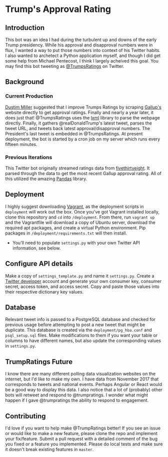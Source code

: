 # Trump's Approval Rating

## Introduction
This bot was an idea I had during the turbulent up and downs of the early Trump presidency. While his approval and disapproval numbers were in flux, I wanted a way to put those numbers into context of his Twitter habits. I also wanted to archetect a Python application myself, and though I did get some help from Michael Pentecost, I think I largely acheived this goal. You may find this bot tweeting as [@TrumpsRatings](https://twitter.com/trumpsratings) on Twitter.

## Background
### Current Production
[Dustim Miller](https://www.twitter.com/spdustin) suggested that I improve Trumps Ratings by scraping [Gallup's](https://news.gallup.com/poll/203198/presidential-approval-ratings-donald-trump.aspx) website directly to get approval ratings. Finally and nearly a year later, it does just that! @TrumpsRatings uses the [lxml](https://lxml.de/index.html) library to parse the webpage directly. Finally, it gathers @realDonaldTrump's latest tweet, parses the tweet URL, and tweets back latest approval/disapproval numbers. The President's last tweet is embedded in @TrumpsRatings. At present deployment, the bot is started by a cron job on my server which runs every fifteen minutes.
### Previous Iterations
This Twitter bot originally streamed ratings data from [fivethirtyeight](https://projects.fivethirtyeight.com/trump-approval-data/approval_polllist.csv).
It parsed through the data to get the most recent Gallup approval rating. All of this utilized the amazing [Pandas](https://pandas.pydata.org/) library.

## Deployment
I highly suggest downloading [Vagrant](https://vagrantup.com), as the deployment scripts in `deployment` will work out the box. Once you've got Vagrant installed locally, clone this repository and `cd` into `/deployment`. From there, run `vagrant up` and the Vagrantfile will download a copy of Ubuntu server, download the required apt packages, and create a virtual Python environment. Pip packages in `/deployment/requirements.txt` will then install.
- You'll need to populate `settings.py` with your own Twitter API information, see below.

## Configure API details
Make a copy of `settings_template.py` and name it `settings.py`. Create a [Twitter developer](https://developer.twitter.com/content/developer-twitter/en.html) account and generate your own consumer key, consumer secret, access token, and access secret. Copy and paste those values into their respective dictionary key values.

## Database
Relevant tweet info is passed to a PostgreSQL database and checked for previous usage before attempting to post a new tweet that might be duplicate. This database is created via the `deployment/pg_hba.conf` and `psql_setup.sql` files. Make modifications to them if you want your table or columns to have different names, but also update the corresponding values in `settings.py`.

## TrumpRatings Future
I know there are many different polling data visualization websites on the internet, but I'd like to make my own. I have data from November 2017 that corresponds to tweets and national events. Perhaps Angular or React would be a good way to display this data. I also notice that a lot of (probably) other bots will retweet and respond to @trumpratings. I wonder what might happen if I gave @trumpratings the ability to respond to engagement.

## Contributing
I'd love if you want to help make @TrumpRatings better! If you see an issue or would like to make a new feature, please clone the repo and implement your fix/feature. Submit a pull request with a detailed comment of the bug you fixed or a feature you implemented. Please do local tests and make sure it doesn't break existing features in `master`.